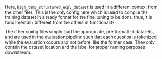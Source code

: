 Here, 
`high_temp_structured_expl_dataset` is used in a different context from the other files. This is the only config here which is used to compile the training dataset in a ready format for the fine_tuning to be done. thus, it is fundamentally different from the others in functionality

The other config files simply load the appropriate, pre-formatted datasets, and are used in the evaluation pipeline such that each question is tokenized while the evaluation occurs and not before, like the former case. They only contain the dataset location and the label for proper naming purposes downstream.